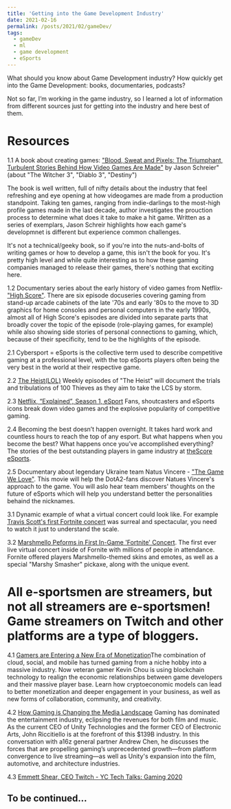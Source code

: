 ```yaml
---
title: 'Getting into the Game Development Industry'
date: 2021-02-16
permalink: /posts/2021/02/gameDev/
tags:
  - gameDev
  - ml
  - game development
  - eSports
---
```


What should you know about Game Development industry?
How quickly get into the Game Development: books, documentaries, podcasts?

Not so far, I’m working in the game industry, so I learned a lot of information from different sources just for getting into the industry and here best of them.

Resources
======

1.1 A book about creating games: ["Blood, Sweat and Pixels: The Triumphant, Turbulent Stories Behind How Video Games Are Made"](https://www.amazon.com/Blood-Sweat-Pixels-Triumphant-Turbulent-ebook/dp/B01NAKSWW1) by Jason Schreier" (about "The Witcher 3", "Diablo 3", "Destiny")

The book is well written, full of nifty details about the industry that feel refreshing and eye opening at how videogames are made from a production standpoint. Taking ten games, ranging from indie-darlings to the most-high profile games made in the last decade, author investigates the prouction process to determine what does it take to make a hit game. Written as a series of exemplars, Jason Schreir highlights how each game's developmnet is different but experience common challenges.

It's not a technical/geeky book, so if you're into the nuts-and-bolts of writing games or how to develop a game, this isn't the book for you. It's pretty high level and while quite interesting as to how these gaming companies managed to release their games, there's nothing that exciting here.

1.2 Documentary series about the early history of video games from Netflix- ["High Score"](https://www.netflix.com/kg/title/81019087). There are six episode docuseries covering gaming from stand-up arcade cabinets of the late '70s and early '80s to the move to 3D graphics for home consoles and personal computers in the early 1990s, almost all of High Score's episodes are divided into separate parts that broadly cover the topic of the episode (role-playing games, for example) while also showing side stories of personal connections to gaming, which, because of their specificity, tend to be the highlights of the episode. 


2.1 Cybersport = eSports is the collective term used to describe competitive gaming at a professional level, with the top eSports players often being the very best in the world at their respective game.

2.2 [The Heist(LOL)](https://www.youtube.com/playlist?list=PLXUZHIZE7_chcW4REOhC0Uga5GLjPRtBH&fbclid=IwAR3UxLu3cpFWij_6tSUeLm0u3ZOUwP1wKnm1QViFwfsBNlJ3-4eeiG_l7o4) Weekly episodes of "The Heist" will document the trials and tribulations of 100 Thieves as they aim to take the LCS by storm.

2.3 [Netflix, “Explained”, Season 1, eSport](https://www.netflix.com/title/80216752) Fans, shoutcasters and eSports icons break down video games and the explosive popularity of competitive gaming.

2.4 Becoming the best doesn’t happen overnight. It takes hard work and countless hours to reach the top of any esport. But what happens when you become the best? What happens once you’ve accomplished everything? The stories of the best outstanding players in game industry at [theScore eSports](https://www.youtube.com/playlist?list=PL5aiD_mmsFoikP4hF2BQkmVdjpjrBxNqS&fbclid=IwAR3y5n3aO1dxdRUEN_Y1q-fknJ8II5HLXuoXdeSKCffqDVnEznQkuvhzxys).

2.5 Documentary about legendary Ukraine team Natus Vincere - ["The Game We Love"](https://www.youtube.com/watch?fbclid=IwAR0zBOcLfclPUFbiHzfXXpRTfR2osnzEe6Co8jfhWU6UI5w1_6umMOWO5Nk&v=PcUv1SmHcXg&feature=youtu.be). This movie will help the DotA2-fans discover Natues Vincere's approach to the game. You will aslo hear team members' thoughts on the future of eSports which will help you understand better the personalities behaind the nicknames.

3.1 Dynamic example of what a virtual concert could look like. For example [Travis Scott's first Fortnite concert](https://www.youtube.com/watch?fbclid=IwAR3aW0EuoFjKvsMENUHPydVLUY8nWkOfz5WOg0YKyTAQO4J2rBAZWV4cdQw&v=wYeFAlVC8qU&feature=youtu.be) was surreal and spectacular, you need to watch it just to understand the scale.

3.2 [Marshmello Peforms in First In-Game 'Fortnite' Concert](https://www.youtube.com/watch?fbclid=IwAR3LHjz5EoP1lfn6rwuosppCz1U5HnREHfdES-2M_JDu8RP79J2HhHF1BUY&v=NBsCzN-jfvA&feature=youtu.be). The first ever live virtual concert inside of Fornite with millions of people in attendance. Fornite offered players Marshmello-themed skins and emotes, as well as a special "Marshy Smasher" pickaxe, along with the unique event.


All e-sportsmen are streamers, but not all streamers are e-sportsmen! Game streamers on Twitch and other platforms are a type of bloggers.
======

4.1 [Gamers are Entering a New Era of Monetization](IwAR0m0rQoIC0L1YpOrAIbWpVE7sIBCm0qjWmo3iN0uVLXRLaEmAmdr_G1LgQ)The combination of cloud, social, and mobile has turned gaming from a niche hobby into a massive industry. Now veteran gamer Kevin Chou is using blockchain technology to realign the economic relationships between game developers and their massive player base. Learn how cryptoeconomic models can lead to better monetization and deeper engagement in your business, as well as new forms of collaboration, community, and creativity.

4.2 [How Gaming is Changing the Media Landscape](https://www.youtube.com/watch?fbclid=IwAR0wzSxOoL16SgsPpkNLLbB327GCEZLUA4lFOhohx5k2_kMMkKAapqlp5Bo&v=93mR9DmMwuM&feature=youtu.be) Gaming has dominated the entertainment industry, eclipsing the revenues for both film and music. As the current CEO of Unity Technologies and the former CEO of Electronic Arts, John Riccitiello is at the forefront of this $139B industry. In this conversation with a16z general partner Andrew Chen, he discusses the forces that are propelling gaming’s unprecedented growth—from platform convergence to live streaming—as well as Unity's expansion into the film, automotive, and architecture industries.

4.3 [Emmett Shear, CEO Twitch - YC Tech Talks: Gaming 2020](https://www.youtube.com/watch?fbclid=IwAR3HBEHxyHCAjVXK_NtYyiaSwfi9txMPgogqjlu_ES3xJdr5GBlxbKQxNWQ&v=DxFkaVpIgH4&feature=youtu.be)



To be continued... 
------
